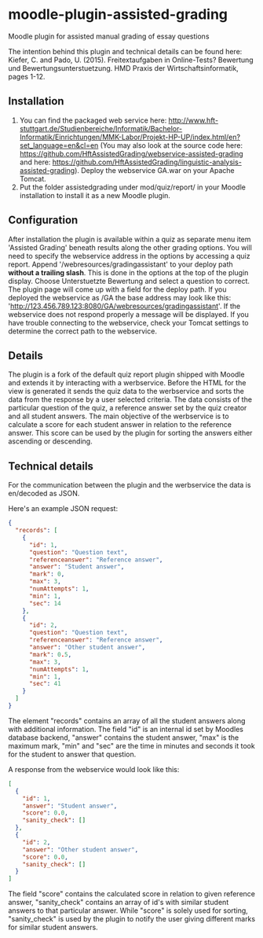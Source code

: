 # moodle-plugin-assisted-grading
Moodle plugin for assisted manual grading of essay questions

The intention behind this plugin and technical details can be found here:
Kiefer, C. and Pado, U. (2015). Freitextaufgaben in Online-Tests? Bewertung
und Bewertungsunterstuetzung. HMD Praxis der Wirtschaftsinformatik, pages 1-12.

## Installation
1. You can find the packaged web service here: http://www.hft-stuttgart.de/Studienbereiche/Informatik/Bachelor-Informatik/Einrichtungen/MMK-Labor/Projekt-HP-UP/index.html/en?set_language=en&cl=en (You may also look at the source code here: https://github.com/HftAssistedGrading/webservice-assisted-grading and here: https://github.com/HftAssistedGrading/linguistic-analysis-assisted-grading). Deploy the webservice GA.war on your Apache Tomcat.
2. Put the folder assistedgrading under mod/quiz/report/ in your Moodle installation to install it as a new Moodle plugin.

## Configuration
After installation the plugin is available within a quiz as separate menu item 'Assisted Grading' beneath results along the other grading options. You will need to specify the webservice address in the options by accessing a quiz report. Append '/webresources/gradingassistant' to your deploy path **without a trailing slash**.  This is done in the options at the top of the plugin display. Choose Unterstuetzte Bewertung and select a question to correct. The plugin page will come up with a field for the deploy path. If you deployed the webservice as /GA the base address may look like this: 'http://123.456.789.123:8080/GA/webresources/gradingassistant'. If the webservice does not respond properly a message will be displayed. If you have trouble connecting to the webservice, check your Tomcat settings to determine the correct path to the webservice.

## Details
The plugin is a fork of the default quiz report plugin shipped with Moodle and extends it by interacting with a werbservice. Before the HTML for the view is generated it sends the quiz data to the werbservice and sorts the data from the response by a user selected criteria. The data consists of the particular question of the quiz, a reference answer set by the quiz creator and all student answers. The main objective of the werbservice is to calculate a score for each student answer in relation to the reference answer. This score can be used by the plugin for sorting the answers either ascending or descending.

## Technical details
For the communication between the plugin and the werbservice the data is en/decoded as JSON.

Here's an example JSON request:
```json
{
  "records": [
    {
      "id": 1,
      "question": "Question text",
      "referenceanswer": "Reference answer",
      "answer": "Student answer",
      "mark": 0,
      "max": 3,
      "numAttempts": 1,
      "min": 1,
      "sec": 14
    },
    {
      "id": 2,
      "question": "Question text",
      "referenceanswer": "Reference answer",
      "answer": "Other student answer",
      "mark": 0.5,
      "max": 3,
      "numAttempts": 1,
      "min": 1,
      "sec": 41
    }
  ]
}
```
The element "records" contains an array of all the student answers along with additional information. The field "id" is an internal id set by Moodles database backend, "answer" contains the student answer, "max" is the maximum mark, "min" and "sec" are the time in minutes and seconds it took for the student to answer that question.

A response from the webservice would look like this:
```json
[
  {
    "id": 1,
    "answer": "Student answer",
    "score": 0.0,
    "sanity_check": []
  },
  {
    "id": 2,
    "answer": "Other student answer",
    "score": 0.0,
    "sanity_check": []
  }
]
```  
The field "score" contains the calculated score in relation to given reference answer, "sanity_check" contains an array of id's with similar student answers to that particular answer. While "score" is solely used for sorting, "sanity_check" is used by the plugin to notify the user giving different marks for similar student answers.

